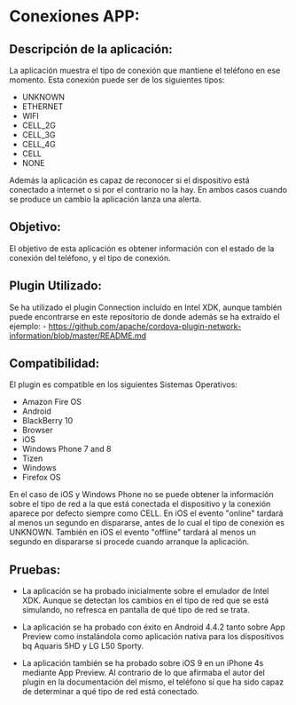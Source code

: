 Conexiones APP:
===============

Descripción de la aplicación:
-----------------------------
La aplicación muestra el tipo de conexión que mantiene el teléfono en ese momento. Esta conexión puede ser de los siguientes tipos:

* UNKNOWN
* ETHERNET
* WIFI
* CELL_2G
* CELL_3G
* CELL_4G
* CELL
* NONE

Además la aplicación es capaz de reconocer si el dispositivo está conectado a internet o si por el contrario no la hay. En ambos casos cuando se produce un cambio la aplicación lanza una alerta.

Objetivo:
---------
El objetivo de esta aplicación es obtener información con el estado de la conexión del teléfono, y el tipo de conexión.

Plugin Utilizado:
-----------------
Se ha utilizado el plugin Connection incluído en Intel XDK, aunque también puede encontrarse en este repositorio de donde además se ha extraído el ejemplo:
    - https://github.com/apache/cordova-plugin-network-information/blob/master/README.md

Compatibilidad:
---------------
El plugin es compatible en los siguientes Sistemas Operativos:

* Amazon Fire OS
* Android
* BlackBerry 10
* Browser
* iOS
* Windows Phone 7 and 8
* Tizen
* Windows
* Firefox OS

En el caso de iOS y Windows Phone no se puede obtener la información sobre el tipo de red a la que está conectada el dispositivo y la conexión aparece por defecto siempre como CELL. En iOS el evento "online" tardará al menos un segundo en dispararse, antes de lo cual el tipo de conexión es UNKNOWN. También en iOS el evento "offline" tardará al menos un segundo en dispararse si procede cuando arranque la aplicación.

Pruebas:
-------
* La aplicación se ha probado inicialmente sobre el emulador de Intel XDK. Aunque se detectan los cambios en el tipo de red que se está simulando, no refresca en pantalla de qué tipo de red se trata.

* La aplicación se ha probado con éxito en Android 4.4.2 tanto sobre App Preview como instalándola como aplicación nativa para los dispositivos bq Aquaris 5HD y LG L50 Sporty.

* La aplicación también se ha probado sobre iOS 9 en un iPhone 4s mediante App Preview. Al contrario de lo que afirmaba el autor del plugin en la documentación del mismo, el teléfono sí que ha sido capaz de determinar a qué tipo de red está conectado.
